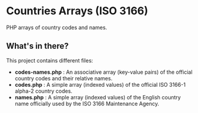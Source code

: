 # Countries Arrays (ISO 3166)

PHP arrays of country codes and names.

## What's in there?
This project contains different files:
* **codes-names.php** : An associative array (key-value pairs) of the official country codes and their relative names.
* **codes.php** : A simple array (indexed values) of the official ISO 3166-1 alpha-2 country codes.
* **names.php** : A simple array (indexed values) of the English country name officially used by the ISO 3166 Maintenance Agency.
